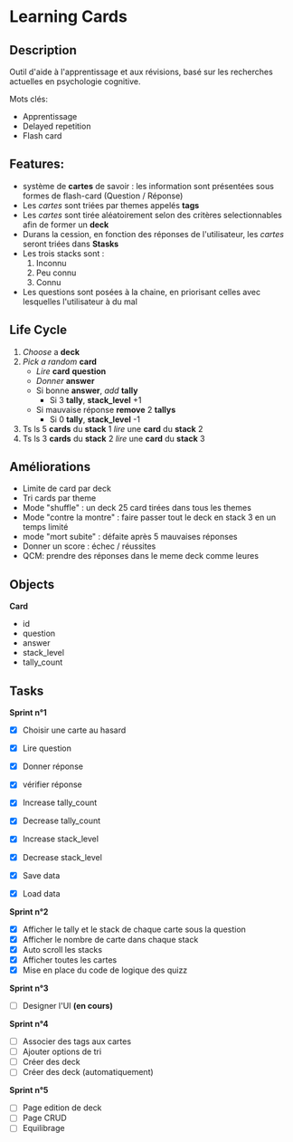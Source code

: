 # Learning Cards

## Description

Outil d'aide à l'apprentissage et aux révisions, basé sur les recherches actuelles en psychologie cognitive.

Mots clés:

- Apprentissage
- Delayed repetition
- Flash card

## Features:

- système de **cartes** de savoir : les information sont présentées sous formes de flash-card (Question / Réponse)
- Les _cartes_ sont triées par themes appelés **tags**
- Les _cartes_ sont tirée aléatoirement selon des critères selectionnables afin de former un **deck**
- Durans la cession, en fonction des réponses de l'utilisateur, les _cartes_ seront triées dans **Stasks**
- Les trois stacks sont :
  1.  Inconnu
  2.  Peu connu
  3.  Connu
- Les questions sont posées à la chaine, en priorisant celles avec lesquelles l'utilisateur à du mal

## Life Cycle

1. _Choose_ a **deck**
2. _Pick a random_ **card**
   - _Lire_ **card** **question**
   - _Donner_ **answer**
   - Si bonne **answer**, _add_ **tally**
     - Si 3 **tally**, **stack_level** +1
   - Si mauvaise réponse **remove** 2 **tallys**
     - Si 0 **tally**, **stack_level** -1
3. Ts ls 5 **cards** du **stack** 1 _lire_ une **card** du **stack** 2
4. Ts ls 3 **cards** du **stack** 2 _lire_ une **card** du **stack** 3

## Améliorations

- Limite de card par deck
- Tri cards par theme
- Mode "shuffle" : un deck 25 card tirées dans tous les themes
- Mode "contre la montre" : faire passer tout le deck en stack 3 en un temps limité
- mode "mort subite" : défaite après 5 mauvaises réponses
- Donner un score : échec / réussites
- QCM: prendre des réponses dans le meme deck comme leures

## Objects

**Card**

- id
- question
- answer
- stack_level
- tally_count

## Tasks

**Sprint n°1**

- [x] Choisir une carte au hasard

- [x] Lire question
- [x] Donner réponse
- [x] vérifier réponse

- [x] Increase tally_count
- [x] Decrease tally_count
- [x] Increase stack_level
- [x] Decrease stack_level

- [x] Save data
- [x] Load data

**Sprint n°2**

- [x] Afficher le tally et le stack de chaque carte sous la question
- [x] Afficher le nombre de carte dans chaque stack
- [x] Auto scroll les stacks
- [x] Afficher toutes les cartes
- [x] Mise en place du code de logique des quizz

**Sprint n°3**

- [ ] Designer l'UI **(en cours)**

**Sprint n°4**

- [ ] Associer des tags aux cartes
- [ ] Ajouter options de tri
- [ ] Créer des deck
- [ ] Créer des deck (automatiquement)

**Sprint n°5**

- [ ] Page edition de deck
- [ ] Page CRUD
- [ ] Equilibrage
